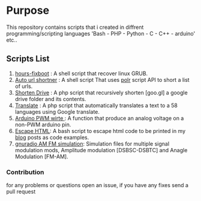 # Purpose

This repository contains scripts that i created in diffrent programming/scripting languages 'Bash - PHP - Python - C - C++ - arduino' etc..

## Scripts List
1. [hours-fixboot](horus-fixboot) : A shell script that recover linux GRUB.
2. [Auto url shortner](auto-url-shortner.sh) : A shell script That uses [polr](http://github.com/cydrobolt/polr) script API to short a list of urls.
3. [Shorten Drive](shorten_drive.php) : A php script that recursively shorten [goo.gl] a google drive folder and its contents.
4. [Translate](translate.php) : A php script that automatically translates a text to a 58 languages using Google translate.
5. [Arduino PWM wirte ](pwmwrite.ion): A function that produce an analog voltage on a non-PWM arduino pin.
6. [Escape HTML](htmlEscape.sh): A bash script to escape html code to be printed in my [blog](https://ahegazy.github.io) posts as code examples.
7. [gnuradio AM FM simulation](gnuradio): Simulation files for multiple signal modulation mods, Amplitude modulation [DSBSC-DSBTC] <Coherent and Non Coherent Detection> and Anagle Modulation [FM-AM].

### Contribution
for any problems or questions open an issue, 
if you have any fixes send a pull request
